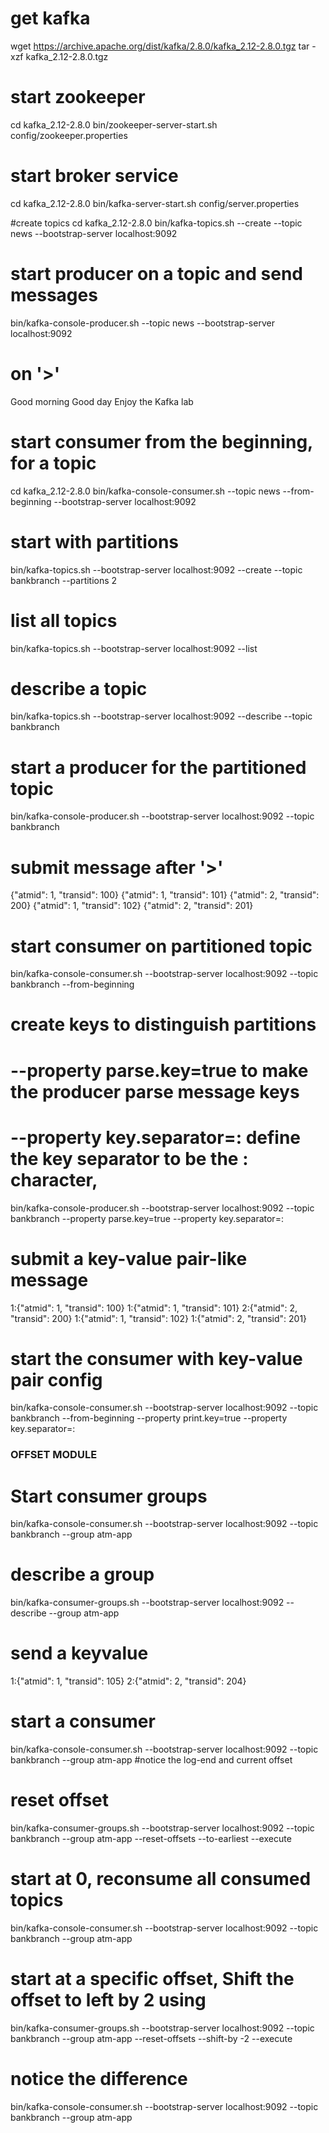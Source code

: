# get kafka
wget https://archive.apache.org/dist/kafka/2.8.0/kafka_2.12-2.8.0.tgz
tar -xzf kafka_2.12-2.8.0.tgz

# start zookeeper
cd kafka_2.12-2.8.0
bin/zookeeper-server-start.sh config/zookeeper.properties

# start broker service
cd kafka_2.12-2.8.0
bin/kafka-server-start.sh config/server.properties

#create topics
cd kafka_2.12-2.8.0
bin/kafka-topics.sh --create --topic news --bootstrap-server localhost:9092

# start producer on a topic and send messages
bin/kafka-console-producer.sh --topic news --bootstrap-server localhost:9092

# on '>'
Good morning
Good day
Enjoy the Kafka lab

# start consumer from the beginning, for a topic
cd kafka_2.12-2.8.0
bin/kafka-console-consumer.sh --topic news --from-beginning --bootstrap-server localhost:9092

# start with partitions
bin/kafka-topics.sh --bootstrap-server localhost:9092 --create --topic bankbranch  --partitions 2

# list all topics
bin/kafka-topics.sh --bootstrap-server localhost:9092 --list

# describe a topic
bin/kafka-topics.sh --bootstrap-server localhost:9092 --describe --topic bankbranch

# start a producer for the partitioned topic
bin/kafka-console-producer.sh --bootstrap-server localhost:9092 --topic bankbranch

# submit message after '>'
{"atmid": 1, "transid": 100}
{"atmid": 1, "transid": 101}
{"atmid": 2, "transid": 200}
{"atmid": 1, "transid": 102}
{"atmid": 2, "transid": 201}

# start consumer on partitioned topic
bin/kafka-console-consumer.sh --bootstrap-server localhost:9092 --topic bankbranch --from-beginning

# create keys to distinguish partitions
# --property parse.key=true to make the producer parse message keys
# --property key.separator=: define the key separator to be the : character,
bin/kafka-console-producer.sh --bootstrap-server localhost:9092 --topic bankbranch --property parse.key=true --property key.separator=:

# submit a key-value pair-like message
1:{"atmid": 1, "transid": 100}
1:{"atmid": 1, "transid": 101}
2:{"atmid": 2, "transid": 200}
1:{"atmid": 1, "transid": 102}
1:{"atmid": 2, "transid": 201}

# start the consumer with key-value pair config
bin/kafka-console-consumer.sh --bootstrap-server localhost:9092 --topic bankbranch --from-beginning --property print.key=true --property key.separator=:

### OFFSET MODULE ###

# Start consumer groups
bin/kafka-console-consumer.sh --bootstrap-server localhost:9092 --topic bankbranch --group atm-app

# describe a group 
bin/kafka-consumer-groups.sh --bootstrap-server localhost:9092 --describe --group atm-app

# send a keyvalue
1:{"atmid": 1, "transid": 105}
2:{"atmid": 2, "transid": 204}

# start a consumer 
bin/kafka-console-consumer.sh --bootstrap-server localhost:9092 --topic bankbranch --group atm-app #notice the log-end and current offset

# reset offset
bin/kafka-consumer-groups.sh --bootstrap-server localhost:9092  --topic bankbranch --group atm-app --reset-offsets --to-earliest --execute

# start at 0, reconsume all consumed topics
bin/kafka-console-consumer.sh --bootstrap-server localhost:9092 --topic bankbranch --group atm-app

# start at a specific offset, Shift the offset to left by 2 using
bin/kafka-consumer-groups.sh --bootstrap-server localhost:9092  --topic bankbranch --group atm-app --reset-offsets --shift-by -2 --execute

# notice the difference
bin/kafka-console-consumer.sh --bootstrap-server localhost:9092 --topic bankbranch --group atm-app
